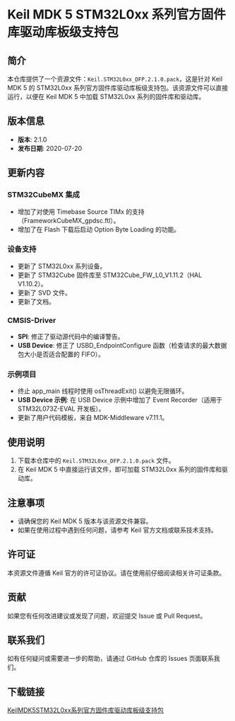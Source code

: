 # Keil MDK 5 STM32L0xx 系列官方固件库驱动库板级支持包

## 简介

本仓库提供了一个资源文件：`Keil.STM32L0xx_DFP.2.1.0.pack`，这是针对 Keil MDK 5 的 STM32L0xx 系列官方固件库驱动库板级支持包。该资源文件可以直接运行，以便在 Keil MDK 5 中加载 STM32L0xx 系列的固件库和驱动库。

## 版本信息

- **版本**: 2.1.0
- **发布日期**: 2020-07-20

## 更新内容

### STM32CubeMX 集成

- 增加了对使用 Timebase Source TIMx 的支持（FrameworkCubeMX_gpdsc.ftl）。
- 增加了在 Flash 下载后启动 Option Byte Loading 的功能。

### 设备支持

- 更新了 STM32L0xx 系列设备。
- 更新了 STM32Cube 固件库至 STM32Cube_FW_L0_V1.11.2（HAL V1.10.2）。
- 更新了 SVD 文件。
- 更新了文档。

### CMSIS-Driver

- **SPI**: 修正了驱动源代码中的编译警告。
- **USB Device**: 修正了 USBD_EndpointConfigure 函数（检查请求的最大数据包大小是否适合配置的 FIFO）。

### 示例项目

- 终止 app_main 线程时使用 osThreadExit() 以避免无限循环。
- **USB Device 示例**: 在 USB Device 示例中增加了 Event Recorder（适用于 STM32L073Z-EVAL 开发板）。
- 更新了用户代码模板，来自 MDK-Middleware v7.11.1。

## 使用说明

1. 下载本仓库中的 `Keil.STM32L0xx_DFP.2.1.0.pack` 文件。
2. 在 Keil MDK 5 中直接运行该文件，即可加载 STM32L0xx 系列的固件库和驱动库。

## 注意事项

- 请确保您的 Keil MDK 5 版本与该资源文件兼容。
- 如果在使用过程中遇到任何问题，请参考 Keil 官方文档或联系技术支持。

## 许可证

本资源文件遵循 Keil 官方的许可证协议。请在使用前仔细阅读相关许可证条款。

## 贡献

如果您有任何改进建议或发现了问题，欢迎提交 Issue 或 Pull Request。

## 联系我们

如有任何疑问或需要进一步的帮助，请通过 GitHub 仓库的 Issues 页面联系我们。

## 下载链接

[KeilMDK5STM32L0xx系列官方固件库驱动库板级支持包](https://pan.quark.cn/s/530c08a826f5)